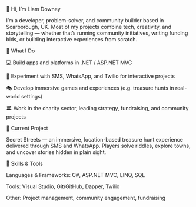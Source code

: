 👋 Hi, I’m Liam Downey

I’m a developer, problem-solver, and community builder based in Scarborough, UK. Most of my projects combine tech, creativity, and storytelling — whether that’s running community initiatives, writing funding bids, or building interactive experiences from scratch.

🔧 What I Do

💻 Build apps and platforms in .NET / ASP.NET MVC

📱 Experiment with SMS, WhatsApp, and Twilio for interactive projects

🎭 Develop immersive games and experiences (e.g. treasure hunts in real-world settings)

🏛 Work in the charity sector, leading strategy, fundraising, and community projects

🌟 Current Project

Secret Streets
 — an immersive, location-based treasure hunt experience delivered through SMS and WhatsApp. Players solve riddles, explore towns, and uncover stories hidden in plain sight.

🚀 Skills & Tools

Languages & Frameworks: C#, ASP.NET MVC, LINQ, SQL

Tools: Visual Studio, Git/GitHub, Dapper, Twilio

Other: Project management, community engagement, fundraising

<!--
**l1271435-glitch/.github** is a ✨ _special_ ✨ repository because its `profile/README.md` (this file) appears on your GitHub profile.

Here are some ideas to get you started:

- 🔭 I’m currently working on ...
- 🌱 I’m currently learning ...
- 👯 I’m looking to collaborate on ...
- 🤔 I’m looking for help with ...
- 💬 Ask me about ...
- 📫 How to reach me: ...
- 😄 Pronouns: ...
- ⚡ Fun fact: ...
-->
